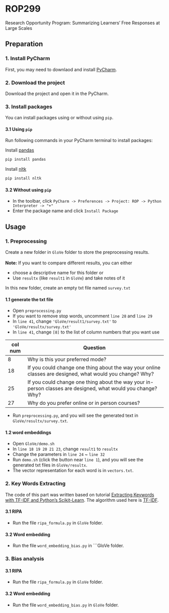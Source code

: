 # ROP299
Research Opportunity Program: Summarizing Learners’ Free Responses at Large Scales

## Preparation

### 1. Install PyCharm
First, you may need to downlaod and install [PyCharm](https://www.jetbrains.com/pycharm/).

### 2. Download the project
Download the project and open it in the PyCharm.

### 3. Install packages
You can install packages using or without using `pip`.
#### 3.1 Using `pip`
Run following commands in your PyCharm terminal to install packages:

Install [pandas](https://pandas.pydata.org/docs/)
```bash
pip install pandas
```

Install [nltk](https://www.nltk.org/)
```bash
pip install nltk
```

#### 3.2 Without using `pip`
- In the toolbar, click `PyCharm -> Preferences -> Project: ROP -> Python Interpreter -> "+"`
- Enter the package name and click `Install Package`


## Usage

### 1. Preprocessing
Create a new folder in `GloVe` folder to store the preprocessing results.\
\
**Note:** If you want to compare different results, you can either 
  - choose a descriptive name for this folder or 
  - Use `resultx` (like `result1` in `GloVe`) and take notes of it

In this new folder, create an empty txt file named `survey.txt`

#### 1.1 generate the txt file
- Open `preprocessing.py`
- If you want to remove stop words, uncomment `line 28` and `line 29` 
- In `line 41`, change `'GloVe/result1/survey.txt'` to `'GloVe/resultx/survey.txt'`
- In `line 41`, change `[8]` to the list of column numbers that you want use

| col num | Question |
| --- | --- |
| 8 | Why is this your preferred mode?  |
| 18 | If you could change one thing about the way your online classes are designed, what would you change? Why? |
| 25 | If you could change one thing about the way your in-person classes are designed, what would you change? Why?  |
| 27 | Why do you prefer online or in person courses?  |

- Run `preprocessing.py`, and you will see the generated text in `GloVe/resultx/survey.txt`.

#### 1.2 word embeddings
- Open `GloVe/demo.sh`
- In `line 18 19 20 21 23`, change `result1` to `resultx`
- Change the parameters in `line 24` ~ `line 32`
- Run `demo.sh` (click the button near `line 1`), and you will see the generated txt files in `GloVe/resultx`. 
- The vector representation for each word is in `vectors.txt`.


### 2. Key Words Extracting
The code of this part was written based on tutorial [Extracting Keywords with TF-IDF and Python’s Scikit-Learn](https://kavita-ganesan.com/extracting-keywords-from-text-tfidf/#.YPmEgi-1HRa). The algorithm used here is [TF-IDF](https://towardsdatascience.com/tf-idf-for-document-ranking-from-scratch-in-python-on-real-world-dataset-796d339a4089).

#### 3.1 RIPA
- Run the file ```ripa_formula.py``` in ```GloVe``` folder.

#### 3.2 Word embedding
- Run the file ```word_embedding_bias.py``` in ```GloVe folder.

### 3. Bias analysis

#### 3.1 RIPA
- Run the file ```ripa_formula.py``` in ```GloVe``` folder.

#### 3.2 Word embedding
- Run the file ```word_embedding_bias.py``` in ```GloVe``` folder.
